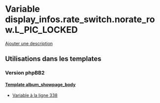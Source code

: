 # Variable display_infos.rate_switch.norate_row.L_PIC_LOCKED
[Ajouter une description](https://fa-tvars.appspot.com/var/display_infos.rate_switch.norate_row.L_PIC_LOCKED)

## Utilisations dans les templates

### Version phpBB2

#### [Template album_showpage_body](subsilver/album_showpage_body.md)
* [Variable &agrave; la ligne 338](../subsilver/album_showpage_body.tpl#L338)